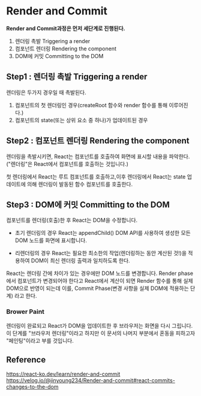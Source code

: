 # Render and Commit

**Render and Commit과정은 먼저 세단계로 진행된다.** 
1. 렌더링 촉발 Triggering a render
2. 컴포넌트 렌더링 Rendering the component
3. DOM에 커밋 Committing to the DOM 

## Step1 : 렌더링 촉발 Triggering a render
렌더링은 두가지 경우일 때 촉발된다.
1. 컴포넌트의 첫 렌더링인 경우(createRoot 함수와 render 함수를 통해 이루어진다.)
2. 컴포넌트의 state(또는 상위 요소 중 하나)가 업데이트된 경우 


## Step2 : 컴포넌트 렌더링 Rendering the component
렌더링을 촉발시키면, React는 컴포넌트를 호출하여 화면에 표시할 내용을 파악한다.("렌더링"은 React에서 컴포넌트를 호출하는 것입니다.)  

첫 렌더링에서 React는 루트 컴포넌트를 호출하고,이후 렌더링에서 React는 state 업데이트에 의해 렌더링이 발동된 함수 컴포넌트를 호출한다.
## Step3 : DOM에 커밋 Committing to the DOM 
컴포넌트를 렌더링(호출)한 후 React는 DOM을 수정합니다. 
- 초기 렌더링의 경우 React는 appendChild() DOM API를 사용하여 생성한 모든 DOM 노드를 화면에 표시합니다.

- 리렌더링의 경우 React는 필요한 최소한의 작업(렌더링하는 동안 계산된 것!)을 적용하여 DOM이 최신 렌더링 출력과 일치하도록 한다.  

React는 렌더링 간에 차이가 있는 경우에만 DOM 노드를 변경합니다. 
Render phase에서 컴포넌트가 변경되어야 한다고 React에서 계산이 되면 Render 함수를 통해 실제 DOM으로 반영이 되는데 이를, Commit Phase(변경 사항을 실제 DOM에 적용하는 단계) 라고 한다.


### Brower Paint
렌더링이 완료되고 React가 DOM을 업데이트한 후 브라우저는 화면을 다시 그립니다. 이 단계를 "브라우저 렌더링"이라고 하지만 이 문서의 나머지 부분에서 혼동을 피하고자 "페인팅"이라고 부를 것입니다.

## Reference
https://react-ko.dev/learn/render-and-commit  
https://velog.io/@jinyoung234/Render-and-commit#react-commits-changes-to-the-dom    